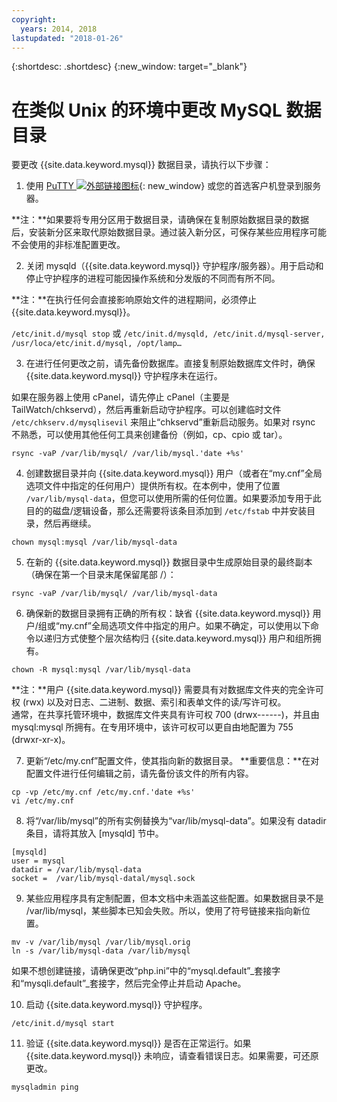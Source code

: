 ```yaml
---
copyright:
  years: 2014, 2018
lastupdated: "2018-01-26"
---
```


{:shortdesc: .shortdesc}
{:new_window: target="_blank"}

# 在类似 Unix 的环境中更改 MySQL 数据目录

要更改 {{site.data.keyword.mysql}} 数据目录，请执行以下步骤：

1. 使用 [PuTTY ![外部链接图标](../../icons/launch-glyph.svg "外部链接图标")](http://www.chiark.greenend.org.uk/~sgtatham/putty/download.html){: new_window} 或您的首选客户机登录到服务器。

  **注：**如果要将专用分区用于数据目录，请确保在复制原始数据目录的数据后，安装新分区来取代原始数据目录。通过装入新分区，可保存某些应用程序可能不会使用的非标准配置更改。

2. 关闭 mysqld（{{site.data.keyword.mysql}} 守护程序/服务器）。用于启动和停止守护程序的进程可能因操作系统和分发版的不同而有所不同。
  

  **注：**在执行任何会直接影响原始文件的进程期间，必须停止 {{site.data.keyword.mysql}}。

  `/etc/init.d/mysql stop`
  或
  `/etc/init.d/mysqld, /etc/init.d/mysql-server, /usr/loca/etc/init.d/mysql, /opt/lamp…`

3. 在进行任何更改之前，请先备份数据库。直接复制原始数据库文件时，<!--(or be good at flushing and locking)-->确保 {{site.data.keyword.mysql}} 守护程序未在运行。

  如果在服务器上使用 cPanel，请先停止 cPanel（主要是 TailWatch/chkservd），然后再重新启动守护程序。可以创建临时文件 `/etc/chkserv.d/mysqlisevil` 来阻止“chkservd”重新启动服务。如果对 rsync 不熟悉，可以使用其他任何工具来创建备份（例如，cp、cpio 或 tar）。

  `rsync -vaP /var/lib/mysql/ /var/lib/mysql.'date +%s'`

4. 创建数据目录并向 {{site.data.keyword.mysql}} 用户（或者在“my.cnf”全局选项文件中指定的任何用户）提供所有权。在本例中，使用了位置 `/var/lib/mysql-data`，但您可以使用所需的任何位置。如果要添加专用于此目的的磁盘/逻辑设备，那么还需要将该条目添加到 `/etc/fstab` 中并安装目录，然后再继续。

  `chown mysql:mysql /var/lib/mysql-data`

5. 在新的 {{site.data.keyword.mysql}} 数据目录中生成原始目录的最终副本（确保在第一个目录末尾保留尾部 /）：

  `rsync -vaP /var/lib/mysql/ /var/lib/mysql-data`

6. 确保新的数据目录拥有正确的所有权：缺省 {{site.data.keyword.mysql}} 用户/组或“my.cnf”全局选项文件中指定的用户。如果不确定，可以使用以下命令以递归方式使整个层次结构归 {{site.data.keyword.mysql}} 用户和组所拥有。

  `chown -R mysql:mysql /var/lib/mysql-data`

  **注：**用户 {{site.data.keyword.mysql}} 需要具有对数据库文件夹的完全许可权 (rwx) 以及对日志、二进制、数据、索引和表单文件的读/写许可权。<br/>
通常，在共享托管环境中，数据库文件夹具有许可权 700 (drwx------)，并且由 mysql:mysql 所拥有。在专用环境中，该许可权可以更自由地配置为 755 (drwxr-xr-x)。

7. 更新“/etc/my.cnf”配置文件，使其指向新的数据目录。
  **重要信息：**在对配置文件进行任何编辑之前，请先备份该文件的所有内容。

  `cp -vp /etc/my.cnf /etc/my.cnf.'date +%s'`<br/>
  `vi /etc/my.cnf`

8. 将“/var/lib/mysql”的所有实例替换为“var/lib/mysql-data”。如果没有 datadir 条目，请将其放入 [mysqld] 节中。

  `[mysqld]`<br/>
  `user = mysql`<br/>
  `datadir = /var/lib/mysql-data`<br/>
  `socket =  /var/lib/mysql-datal/mysql.sock`<br/>

9. 某些应用程序具有定制配置，但本文档中未涵盖这些配置。如果数据目录不是 /var/lib/mysql，某些脚本已知会失败。所以，使用了符号链接来指向新位置。<!--(first, moving the old data directory out of the way)-->

  `mv -v /var/lib/mysql /var/lib/mysql.orig`<br/>
  `ln -s /var/lib/mysql-data /var/lib/mysql`<br/>

  如果不想创建链接，请确保更改“php.ini”中的“mysql.default”_套接字和“mysqli.default”_套接字，然后完全停止并启动 Apache。

10. 启动 {{site.data.keyword.mysql}} 守护程序。

  `/etc/init.d/mysql start`

11. 验证 {{site.data.keyword.mysql}} 是否在正常运行。如果 {{site.data.keyword.mysql}} 未响应，请查看错误日志。如果需要，可还原更改。

  `mysqladmin ping`
